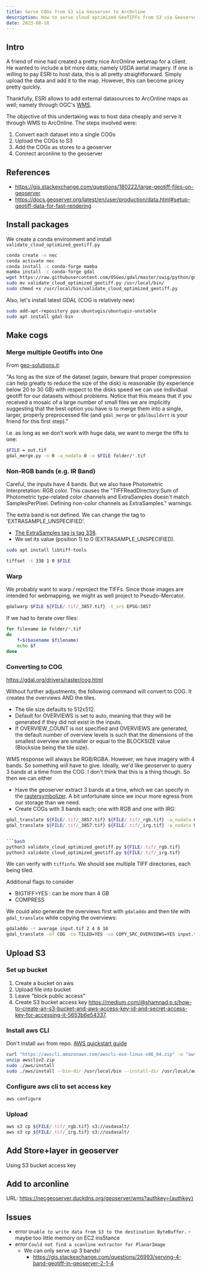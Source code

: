 ```yaml
---
title: Serve COGs from S3 via Geoserver to ArcOnline
description: How to serve cloud optimized GeoTIFFs from S3 via Geoserver to a GIS
date: 2023-08-18
---
```


## Intro
A friend of mine had created a pretty nice ArcOnline webmap for a client. He wanted to include a bit more data; namely USDA aerial imagery.
If one is willing to pay ESRI to host data, this is all pretty straightforward. Simply upload the data and add it to the map.
However, this can become pricey pretty quickly. 

Thankfully, ESRI allows to add external datasources to ArcOnline maps as well; namely through OGC's [WMS](https://en.wikipedia.org/wiki/Web_Map_Service).

The objective of this undertaking was to host data cheaply and serve it through WMS to ArcOnline. The steps involved were:
1. Convert each dataset into a single COGs
1. Upload the COGs to S3
1. Add the COGs as stores to a geoserver
1. Connect arconline to the geoserver


## References
- https://gis.stackexchange.com/questions/180222/large-geotiff-files-on-geoserver
- https://docs.geoserver.org/latest/en/user/production/data.html#setup-geotiff-data-for-fast-rendering

## Install packages
We create a conda environment and install `validate_cloud_optimized_geotiff.py`

```bash
conda create -n nec 
conda activate nec
conda install -c conda-forge mamba
mamba install -c conda-forge gdal
wget https://raw.githubusercontent.com/OSGeo/gdal/master/swig/python/gdal-utils/osgeo_utils/samples/validate_cloud_optimized_geotiff.py
sudo mv validate_cloud_optimized_geotiff.py /usr/local/bin/
sudo chmod +x /usr/local/bin/validate_cloud_optimized_geotiff.py
```

Also, let's install latest GDAL (COG is relatively new)
```bash
sudo add-apt-repository ppa:ubuntugis/ubuntugis-unstable
sudo apt install gdal-bin
```

## Make cogs 
### Merge multiple Geotiffs into One
From [geo-solutions.it](https://docs.geoserver.geo-solutions.it/edu/en/enterprise/raster.html#deciding-when-to-go-beyond-and-use-mosaicking-plugins):

"As long as the size of the dataset (again, beware that proper compression can help greatly to reduce the size of the disk) is reasonable (by experience below 20 to 30 GB) with respect to the disks speed we can use individual geotiff for our datasets without problems. Notice that this means that if you received a mosaic of a large number of small files we are implicitly suggesting that the best option you have is to merge them into a single, larger, properly preprocessed file (and `gdal_merge` or `gdalbuildvrt` is your friend for this first step)."

I.e. as long as we don't work with huge data, we want to merge the tiffs to one:

```bash
$FILE = out.tif
gdal_merge.py -n 0 -a_nodata 0 -o $FILE folder/*.tif
```

### Non-RGB bands (e.g. IR Band)
Careful, the inputs have 4 bands. But we also have Photometric Interpretation: RGB color. 
This causes the "TIFFReadDirectory:Sum of Photometric type-related color channels and ExtraSamples doesn't match SamplesPerPixel. Defining non-color channels as ExtraSamples." warnings.

The extra band is not defined. We can change the tag to 'EXTRASAMPLE_UNSPECIFIED'. 
- [The ExtraSamples tag is tag 338](https://www.awaresystems.be/imaging/tiff/tifftags/extrasamples.html). 
- We set its value (position 1) to 0 (EXTRASAMPLE_UNSPECIFIED).

```bash
sudo apt install libtiff-tools
```

```bash
tiffset -s 338 1 0 $FILE
```


### Warp
We probably want to warp / reproject the TIFFs. Since those images are intended for webmapping, we might as well project to Pseudo-Mercator.

```bash
gdalwarp $FILE ${FILE/.tif/_3857.tif} -t_srs EPSG:3857
```

If we had to iterate over files:
```bash
for filename in folder/*.tif
do
    f=$(basename $filename)
    echo $f    
done
```

### Converting to COG

https://gdal.org/drivers/raster/cog.html

Without further adjustments, the following command will convert to COG. It creates the overviews AND the tiles. 
- The tile size defaults to 512x512. 
- Default for OVERVIEWS is set to auto, meaning that they will be generated if they did not exist in the inputs.
- If OVERVIEW_COUNT is not specified and OVERVIEWS are generated, the default number of overview levels is such that the dimensions of the smallest overview are smaller or equal to the BLOCKSIZE value (Blocksize being the tile size).

WMS response will always be RGB/RGBA. However, we have imagery with 4 bands. So something will have to give.
Ideally, we'd like geoserver to query 3 bands at a time from the COG. I don't think that this is a thing though.
So then we can either 
- Have the geoserver extract 3 bands at a time, which we can specify in the [rastersymbolizer](https://docs.geoserver.org/2.23.x/en/user/styling/sld/reference/rastersymbolizer.html). A bit unfortunate since we incur more egress from our storage than we need.
- Create COGs with 3 bands each; one with RGB and one with IRG:

```bash
gdal_translate ${FILE/.tif/_3857.tif} ${FILE/.tif/_rgb.tif} -a_nodata 0 -of COG -co COMPRESS=LZW -co BIGTIFF=YES -b 1 -b 2 -b 3
gdal_translate ${FILE/.tif/_3857.tif} ${FILE/.tif/_irg.tif} -a_nodata 0 -of COG -co COMPRESS=LZW -co BIGTIFF=YES -b 4 -b 1 -b 2


```bash
python3 validate_cloud_optimized_geotiff.py ${FILE/.tif/_rgb.tif}
python3 validate_cloud_optimized_geotiff.py ${FILE/.tif/_irg.tif}
```

We can verify with `tiffinfo`. We should see multiple TIFF directories, each being tiled.

Additional flags to consider
- BIGTIFF=YES : can be more than 4 GB
- COMPRESS

We could also generate the overviews first with `gdaladdo` and then tile with `gdal_translate` while copying the overviews:
```bash
gdaladdo -r average input.tif 2 4 8 16 
gdal_translate -of COG -co TILED=YES -co COPY_SRC_OVERVIEWS=YES input.tif output.tif
```

## Upload S3 

### Set up bucket
1. Create a bucket on aws
1. Upload file into bucket
1. Leave "block public access"
1. Create S3 bucket access key https://medium.com/@shamnad.p.s/how-to-create-an-s3-bucket-and-aws-access-key-id-and-secret-access-key-for-accessing-it-5653b6e54337. 


### Install aws CLI
Don't install `aws` from repo. [AWS quickstart guide](https://docs.aws.amazon.com/cli/latest/userguide/cli-services-s3-commands.html)
```bash
curl "https://awscli.amazonaws.com/awscli-exe-linux-x86_64.zip" -o "awscliv2.zip"
unzip awscliv2.zip
sudo ./aws/install
sudo ./aws/install --bin-dir /usr/local/bin --install-dir /usr/local/aws-cli --update
```

### Configure aws cli to set access key
```bash
aws configure
```

### Upload
```bash
aws s3 cp ${FILE/.tif/_rgb.tif} s3://usdasalt/
aws s3 cp ${FILE/.tif/_irg.tif} s3://usdasalt/
```
## Add Store+layer in geoserver
Using S3 bucket access key 

## Add to arconline
URL:
https://necgeoserver.duckdns.org/geoserver/wms?authkey={authkey}


## Issues

- error `Unable to write data from S3 to the destination ByteBuffer.`
        - maybe too little memory on EC2 ins5tance
- error `Could not find a scanline extractor for PlanarImage`
	- We can only serve up 3 bands!
        - https://gis.stackexchange.com/questions/26993/serving-4-band-geotiff-in-geoserver-2-1-4

